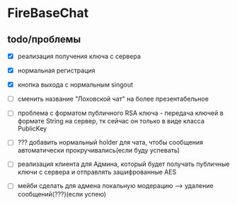 # FireBaseChat

## todo/проблемы

- [x] реализация получения ключа с сервера
- [x] нормальная регистрация
- [x] кнопка выхода с нормальным singout

- [ ] сменить название "Лоховской чат" на более презентабельное
- [ ] проблема с форматом публичного RSA ключа - передача ключей в формате String на сервер, тк сейчас он только в виде класса PublicKey
- [ ] ??? добавить нормальный holder для чата, чтобы сообщения автоматически прокручивались(если буду успевать)
- [ ] реализация клиента для Админа, который будет получать публичные ключи с сервера и отправлять зашифрованные AES
- [ ] мейби сделать для адмена локальную модерацию --> удаление сообщений(???)(если успею)

